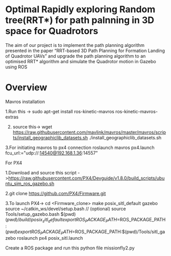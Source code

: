 # Optimal Rapidly exploring Random tree(RRT*) for path palnning in 3D space for Quadrotors

The aim of our project is to implement the path planning algorithm presented in the paper “RRT-based 3D Path Planning for Formation Landing of Quadrotor UAVs” 
and upgrade the path planning algorithm to an optimised RRT* algorithm and simulate the Quadrotor motion in Gazebo using ROS 

Overview
=====================================================================================
Mavros installation

1.Run this -> sudo apt-get install ros-kinetic-mavros ros-kinetic-mavros-extras

2. source this-> wget https://raw.githubusercontent.com/mavlink/mavros/master/mavros/scripts/install_geographiclib_datasets.sh
./install_geographiclib_datasets.sh

3.For initiating mavros to px4 connection roslaunch mavros px4.launch fcu_url:="udp://:14540@192.168.1.36:14557"


For PX4

1.Download  and source this script ->https://raw.githubusercontent.com/PX4/Devguide/v1.8.0/build_scripts/ubuntu_sim_ros_gazebo.sh

2.git clone https://github.com/PX4/Firmware.git

3.To launch PX4->       cd <Firmware_clone>
			make posix_sitl_default gazebo
			source ~/catkin_ws/devel/setup.bash    // (optional)
			source Tools/setup_gazebo.bash $(pwd) $(pwd)/build/posix_sitl_default
			export ROS_PACKAGE_PATH=$ROS_PACKAGE_PATH:$(pwd)
			export ROS_PACKAGE_PATH=$ROS_PACKAGE_PATH:$(pwd)/Tools/sitl_gazebo
			roslaunch px4 posix_sitl.launch

Create a ROS package and run this python file missionfly2.py







